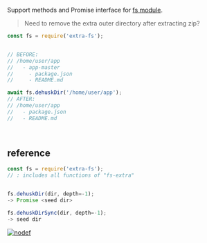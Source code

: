 Support methods and Promise interface for [fs module].
> Need to remove the extra outer directory after extracting zip?<br>

```javascript
const fs = require('extra-fs');


// BEFORE:
// /home/user/app
//   - app-master
//     - package.json
//     - README.md

await fs.dehuskDir('/home/user/app');
// AFTER:
// /home/user/app
//   - package.json
//   - README.md
```
<br>


## reference

```javascript
const fs = require('extra-fs');
// : includes all functions of "fs-extra"


fs.dehuskDir(dir, depth=-1);
-> Promise <seed dir>

fs.dehuskDirSync(dir, depth=-1);
-> seed dir
```


[![nodef](https://merferry.glitch.me/card/extra-fs.svg)](https://nodef.github.io)

[fs module]: https://nodejs.org/api/fs.html

